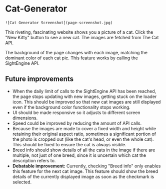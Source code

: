 # Cat-Generator

    ![Cat Generator Screenshot](page-screenshot.jpg)

This riveting, fascinating website shows you a picture of a cat. Click the "New Kitty" button to see a new cat. The images are fetched from The Cat API.

The background of the page changes with each image, matching the dominant color of each cat pic. This feature works by calling the SightEngine API.

## Future improvements

- When the daily limit of calls to the SightEngine API has been reached, the page stops updating with new images, getting stuck on the loader icon. This should be improved so that new cat images are still displayed even if the background color functionality stops working.
- UI should be made responsive so it adjusts to different screen dimensions.
- Speed could be improved by reducing the amount of API calls.
- Because the images are made to cover a fixed width and height while retaining their original aspect ratio, sometimes a significant portion of the photo is cropped out (like the cat's head, or even the whole cat). This should be fixed to ensure the cat is always visible.
- Breed info should show details of all the cats in the image if there are multiple, not just of one breed, since it is uncertain which cat the description refers to.
- **Debatable improvement:** Currently, checking "Breed info" only enables this feature for the next cat image. This feature should show the breed details of the currently displayed image as soon as the checkmark is selected.